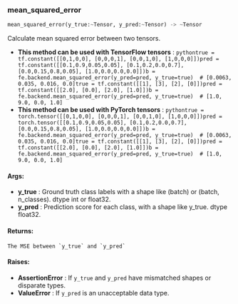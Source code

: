 

### mean_squared_error
```python
mean_squared_error(y_true:~Tensor, y_pred:~Tensor) -> ~Tensor
```
Calculate mean squared error between two tensors.
* **This method can be used with TensorFlow tensors** : ```pythontrue = tf.constant([[0,1,0,0], [0,0,0,1], [0,0,1,0], [1,0,0,0]])pred = tf.constant([[0.1,0.9,0.05,0.05], [0.1,0.2,0.0,0.7], [0.0,0.15,0.8,0.05], [1.0,0.0,0.0,0.0]])b = fe.backend.mean_squared_error(y_pred=pred, y_true=true)  # [0.0063, 0.035, 0.016, 0.0]true = tf.constant([[1], [3], [2], [0]])pred = tf.constant([[2.0], [0.0], [2.0], [1.0]])b = fe.backend.mean_squared_error(y_pred=pred, y_true=true)  # [1.0, 9.0, 0.0, 1.0]```
* **This method can be used with PyTorch tensors** : ```pythontrue = torch.tensor([[0,1,0,0], [0,0,0,1], [0,0,1,0], [1,0,0,0]])pred = torch.tensor([[0.1,0.9,0.05,0.05], [0.1,0.2,0.0,0.7], [0.0,0.15,0.8,0.05], [1.0,0.0,0.0,0.0]])b = fe.backend.mean_squared_error(y_pred=pred, y_true=true)  # [0.0063, 0.035, 0.016, 0.0]true = tf.constant([[1], [3], [2], [0]])pred = tf.constant([[2.0], [0.0], [2.0], [1.0]])b = fe.backend.mean_squared_error(y_pred=pred, y_true=true)  # [1.0, 9.0, 0.0, 1.0]```

#### Args:

* **y_true** :  Ground truth class labels with a shape like (batch) or (batch, n_classes). dtype int or float32.
* **y_pred** :  Prediction score for each class, with a shape like y_true. dtype float32.

#### Returns:
    The MSE between `y_true` and `y_pred`

#### Raises:

* **AssertionError** :  If `y_true` and `y_pred` have mismatched shapes or disparate types.
* **ValueError** :  If `y_pred` is an unacceptable data type.